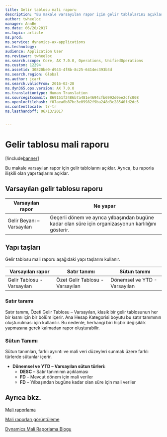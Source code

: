 ```yaml
---
title: Gelir tablosu mali raporu
description: "Bu makale varsayılan rapor için gelir tablolarını açıklar. Ayrıca, bu raporla ilişkili olan yapı taşlarını açıklar."
author: twheeloc
manager: AnnBe
ms.date: 06/20/2017
ms.topic: article
ms.prod: 
ms.service: dynamics-ax-applications
ms.technology: 
audience: Application User
ms.reviewer: twheeloc
ms.search.scope: Core, AX 7.0.0, Operations, UnifiedOperations
ms.custom: 12294
ms.assetid: 30820be0-d943-4f8b-8c25-6414ec393b3d
ms.search.region: Global
ms.author: jcart
ms.search.validFrom: 2016-02-28
ms.dyn365.ops.version: AX 7.0.0
ms.translationtype: Human Translation
ms.sourcegitcommit: 869151f2486b7a481e4694cfb6992d0ee2cfc008
ms.openlocfilehash: f07aea0b87bc3e09982f9ba248d3c28540fd2dc5
ms.contentlocale: tr-tr
ms.lasthandoff: 06/13/2017


---
```


# <a name="income-statement-financial-report"></a>Gelir tablosu mali raporu

[!include[banner](../includes/banner.md)]


Bu makale varsayılan rapor için gelir tablolarını açıklar. Ayrıca, bu raporla ilişkili olan yapı taşlarını açıklar. 

<a name="default-income-statement-report"></a>Varsayılan gelir tablosu raporu
-------------------------------

| Varsayılan rapor             | Ne yapar                                                                                              |
|----------------------------|-----------------------------------------------------------------------------------------------------------|
| Gelir Beyanı – Varsayılan | Geçerli dönem ve ayrıca yılbaşından bugüne kadar olan süre için organizasyonun karlılığını gösterir. |

## <a name="building-blocks"></a>Yapı taşları
Gelir tablosu mali raporu aşağıdaki yapı taşlarını kullanır.

| Varsayılan rapor             | Satır tanımı                     | Sütun tanımı          |
|----------------------------|------------------------------------|----------------------------|
| Gelir Tablosu - Varsayılan | Özet Gelir Tablosu - Varsayılan | Dönemsel ve YTD - Varsayılan |

### <a name="row-definition"></a>Satır tanımı

Satır tanımı, Özeti Gelir Tablosu – Varsayılan, klasik bir gelir tablosunun her bir kısmı için bir bölüm içerir. Ana Hesap Kategorisi boyutu bu satır tanımının oluşturulması için kullanılır. Bu nedenle, herhangi biri hiçbir değişiklik yapmasına gerek kalmadan rapor oluşturabilir.

### <a name="column-definition"></a>Sütun Tanımı

Sütun tanımları, farklı ayrıntı ve mali veri düzeyleri sunmak üzere farklı türlerde sütunlar içerir.

-   **Dönemsel ve YTD – Varsayılan sütun türleri:**
    -   **DESC** – Satır tanımının açıklaması
    -   **FD** – Mevcut dönem için mali veriler
    -   **FD** – Yılbaşından bugüne kadar olan süre için mali veriler

 

<a name="see-also"></a>Ayrıca bkz.
--------

[Mali raporlama](financial-reporting-getting-started.md)

[Mali raporları görüntüleme](view-financial-reports.md)

[Dynamics Mali Raporlama Blogu](http://blogs.msdn.com/b/dynamics_financial_reporting/)





